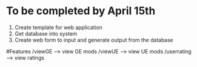 # To be completed by April 15th

1. Create template for web application
2. Get database into system
3. Create web form to input and generate output from the database

#Features
/viewGE  --> view GE mods
/viewUE  --> view UE mods
/userrating  --> view ratings
